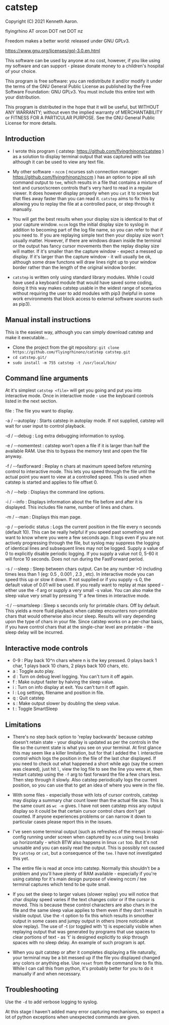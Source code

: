 
catstep
=======


Copyright (C) 2021 Kenneth Aaron.

flyingrhino AT orcon DOT net DOT nz

Freedom makes a better world: released under GNU GPLv3.

https://www.gnu.org/licenses/gpl-3.0.en.html

This software can be used by anyone at no cost, however, if you like
using my software and can support - please donate money to a
children's hospital of your choice.

This program is free software: you can redistribute it and/or modify
it under the terms of the GNU General Public License as published by
the Free Software Foundation:
GNU GPLv3. You must include this entire text with your distribution.

This program is distributed in the hope that it will be useful,
but WITHOUT ANY WARRANTY; without even the implied warranty of
MERCHANTABILITY or FITNESS FOR A PARTICULAR PURPOSE.
See the GNU General Public License for more details.


Introduction
------------

- I wrote this program ( catstep: https://github.com/flyingrhinonz/catstep ) as
a solution to display terminal output that was captured with `tee` although
it can be used to view any text file.

- My other software - `nccm` ( ncurses ssh connection manager:
https://github.com/flyingrhinonz/nccm ) has an option
to pipe all ssh command output to `tee`, which results in a file that contains
a mixture of text and cursor/screen controls that's very hard to read in
a regular viewer. It does however display properly when you `cat` it to
screen but that flies away faster than you can read it.
`catstep` aims to fix this by allowing you to replay the file at a
controlled pace, or step through it manually.

- You will get the best results when your display size is identical to that
of your capture window. `nccm` logs the initial display size to syslog in
addition to becoming part of the log file name, so you can refer to that if you
need to. If you are replaying simple text then your display size won't usually
matter. However, if there are windows drawn inside the terminal or the output
has fancy cursor movements then the replay display size will matter. If it's
smaller than the capture window - expect a messed up display. If it's larger
than the capture window - it will usually be ok, although some draw functons
will draw lines right up to your window border rather than the length of the
original window border.

- `catstep` is written only using standard library modules. While I could have
used a keyboard module that would have saved some coding, doing it this way
makes catstep usable in the widest range of scenarios without requiring the
user to add modules with pip3 (helpful in some work environments that block
access to external software sources such as pip3).


Manual install instructions
---------------------------

This is the easiest way, although you can simply download catstep and make it
executable...

- Clone the project from the git repository:
`git clone https://github.com/flyingrhinonz/catstep catstep.git`
- `cd catstep.git/`
- `sudo install -m 755 catstep -t /usr/local/bin/`


Command line arguments
----------------------

At it's simplest `catstep <file>` will get you going and put you into
interactive mode. Once in interactive mode - use the keyboard controls
listed in the next section.

file :
The file you want to display.

-a / --autoplay :
Starts catstep in autoplay mode. If not supplied, catstep will wait for
user input to control playback.

-d / --debug :
Log extra debugging information to syslog.

-e / --nomemtest :
catstep won't open a file if it is larger than half the available RAM.
Use this to bypass the memory test and open the file anyway.

-f / --fastforward <chars> :
Replay n chars at maximum speed before returning control to interactive mode.
This lets you speed through the file until the actual point you
want to view at a controlled speed.
This is used when catstep is started and applies to file offset 0.

-h / --help :
Displays the command line options.

-i / --info :
Displays information about the file before and after it is displayed.
This includes file name, number of lines and chars.

-m / --man :
Displays this man page.

-p / --periodic status <seconds> :
Logs the current position in the file every n seconds (default 10).
This can be really helpful if you speed past something and want to know where
you were a few seconds ago.
It logs even if you are not actively progressing through the file, but syslog
may suppress the logging of identical lines and subsequent lines may not
be logged.
Supply a value of 0 to explicitly disable periodic logging.
If you supply a value not 0, 5-60 it will force 10 seconds.
Does not run during the FastForward period.

-s / --sleep <seconds> :
Sleep <seconds> between chars output. Can be any number >0 including
times less than 1 (eg: 0.5 , 0.001 , 2.3 , etc).
In interactive mode you can speed this up or slow it down.
If not supplied or if you supply -s 0, the default value of 0.01 will be used.
If you really want to replay at max speed - either use the -f arg or supply
a very small -s value. You can also make the sleep value very small by pressing
'f' a few times in interactive mode.

-t / --smartsleep :
Sleep s seconds only for printable chars. Off by default. This yields a more
fluid playback when catstep encounters non-printable chars that would otherwise
also incur sleep.
Results will vary depending upon the type of chars in your file. Since catstep
works on a per-char basis, if you have control chars that at the single-char
level are printable - the sleep delay will be incurred.


Interactive mode controls
-------------------------

- 0-9 :             Play back 10^n chars where n is the key pressed.
                    0 plays back 1 char, 1 plays back 10 chars,
                    2 plays back 100 chars, etc.
- a :               Toggle auto play.
- d :               Turn on debug level logging. You can't turn it off again.
- f :               Make output faster by halving the sleep value.
- i :               Turn on info display at exit. You can't turn it off again.
- l :               Log settings, filename and position in file.
- q :               Quit catstep
- s :               Make output slower by doubling the sleep value.
- t :               Toggle SmartSleep


Limitations
-----------

- There's no step back option to 'replay backwards' because catstep
doesn't retain state - your display is updated as per the controls in
the file so the current state is what you see on your terminal. At first
glance this may seem like a killer limitation, but for that I added
the `l` interactive control which logs the position in the file of the
last char displayed.
If you need to check out what happened a short while ago (say the screen
was cleared), just hit `l`, view the log file to see the line you were at,
then restart catstep using the `-f` arg to fast forward the file a few
chars less. Then step through it slowly.
Also catstep periodically logs the current position, so you can use that
to get an idea of where you were in the file.

- With some files - especially those with lots of cursor controls, catstep may
display a summary char count lower than the actual file size.
This is the same count as `wc -m` gives. I have not seen catstep miss any
output display so it could be that certain cursor control chars don't get
counted. If anyone experiences problems or can narrow it down to particular
cases please report this in the issues.

- I've seen some terminal output (such as refreshes of the menus in
raspi-config running under screen when captured by `nccm` using `tee`) breaks
up horizontally - which BTW also happens in linux `cat` too.
But it's not unusable and you can easily read the output. This is possibly not
caused by `catstep` or `cat`, but a consequence of the `tee`. I have not
investigated this yet.

- The entire file is read at once into catstep. Normally this shouldn't be a
problem and you'll have plenty of RAM available - especially if you're using
catstep for it's main design purpose of viewing nccm / tee terminal captures
which tend to be quite small.

- If you set the sleep to larger values (slower replay) you will notice that
char display speed varies if the text changes color or if the cursor is
moved. This is because these control characters are also chars in the file and
the same sleep value applies to them even if they don't result in visible
output. Use the -t option to fix this which results in smoother output in some
cases and jumpy output in others (more noticable at slow replay).
The use of -t (or toggled with 't) is especially visible when replaying output
that was generated by programs that use spaces to clear portions of text -
as 't' is designed explicitly to skip through spaces with no sleep delay.
An example of such program is apt.

- When you quit catstep or after it completes displaying a file naturally,
your terminal may be a bit messed up if the file you displayed changed any
colors or anything else. Use `reset` from the command line to fix this. While I
can call this from python, it's probably better for you to do it manually if
and when necessary.


Troubleshooting
---------------

Use the `-d` to add verbose logging to syslog.

At this stage I haven't added many error capturing mechanisms, so expect
a lot of python exceptions when unexpected commands are given.

